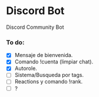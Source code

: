 # Discord Bot
Discord Community Bot

### To do:
- [x] Mensaje de bienvenida.
- [x] Comando !cuenta (limpiar chat).
- [x] Autorole.
- [ ] Sistema/Busqueda por tags.
- [ ] Reactions y comando !rank.
- [ ] ?
